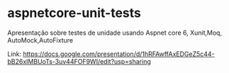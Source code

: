 # aspnetcore-unit-tests
Apresentação sobre testes de unidade usando Aspnet core 6, Xunit,Moq, AutoMock,AutoFixture

Link: https://docs.google.com/presentation/d/1hRFAwffAxEDGeZ5c44-bB26xIMBUoTs-3uv44FOF9WI/edit?usp=sharing

